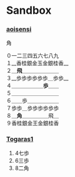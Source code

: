 

# Sandbox

### [aoisensi](http://twitter.com/aoisensi)

角

０一二三四五六七八九  
１__香桂銀金玉金銀桂香__  
２＿__飛__＿＿＿＿＿＿＿    
３__歩歩歩歩歩歩＿歩歩__  
４＿＿＿＿＿＿__歩__＿＿  
５＿＿＿＿＿＿＿＿＿  
６＿＿歩＿＿＿＿＿＿  
７歩歩＿歩歩歩歩歩歩  
８＿__角__＿＿＿＿＿飛＿  
９香桂銀金王金銀桂香  

### [Togaras1](http://twitter.com/Togaras1)



1. 4七歩
2. 6三歩
3. 8二角 